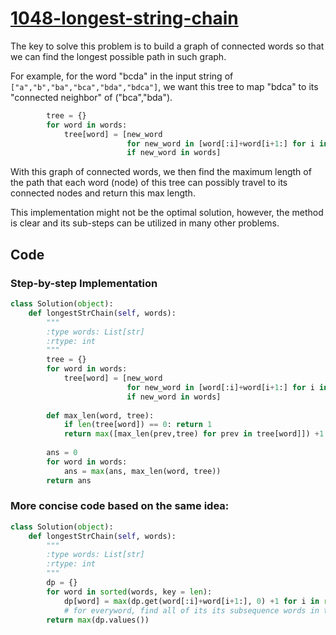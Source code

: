# [1048-longest-string-chain](https://leetcode.com/problems/longest-string-chain/)

The key to solve this problem is to build a graph of connected words so that we can find the longest possible path in such graph.

For example, for the word "bcda" in the input string of `["a","b","ba","bca","bda","bdca"]`, we want this tree to map "bdca" to its "connected neighbor" of ("bca","bda").

```python
        tree = {}
        for word in words:
            tree[word] = [new_word 
                          for new_word in [word[:i]+word[i+1:] for i in range(len(word))]
                          if new_word in words]
```

With this graph of connected words, we then find the maximum length of the path that each word (node) of this tree can possibly travel to its connected nodes and return this max length.

This implementation might not be the optimal solution, however, the method is clear and its sub-steps can be utilized in many other problems.

## Code

### Step-by-step Implementation
```python
class Solution(object):
    def longestStrChain(self, words):
        """
        :type words: List[str]
        :rtype: int
        """
        tree = {}
        for word in words:
            tree[word] = [new_word 
                          for new_word in [word[:i]+word[i+1:] for i in range(len(word))]
                          if new_word in words]
        
        def max_len(word, tree):
            if len(tree[word]) == 0: return 1
            return max([max_len(prev,tree) for prev in tree[word]]) +1
        
        ans = 0
        for word in words:
            ans = max(ans, max_len(word, tree))
        return ans
```

### More concise code based on the same idea:

```python
class Solution(object):
    def longestStrChain(self, words):
        """
        :type words: List[str]
        :rtype: int
        """
        dp = {}
        for word in sorted(words, key = len):
            dp[word] = max(dp.get(word[:i]+word[i+1:], 0) +1 for i in range(len(word)))
            # for everyword, find all of its its subsequence words in the dp dictionary (of shorter length and already updated with dp[prev]) and update dp[word]
        return max(dp.values())
```

